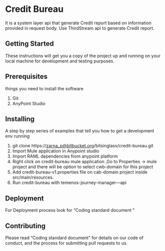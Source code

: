 # Credit Bureau  
It is a system layer api that generate Credit report based on information provided in request body. Use ThirdStream api to generate Credit report.

## Getting Started
These instructions will get you a copy of the project up and running on your local machine for development and testing purposes.

## Prerequisites
things you need to install the software 

1. Git
2. AnyPoint Studio

## Installing
A step by step series of examples that tell you how to get a development env running

1. git clone https://zarna_p@bitbucket.org/bitsinglass/credit-bureau.git
2. Import Mule application in Anypoint studio 
3. Import RAML dependencies from anypoint platform
4. Right click on credit-bureau mule application ,Go to Properties -> mule project and there will be option to select cwb-domain for this project
5. Add credit-bureau-v1.properties file on cab-domain project inside src/main/resources. 
6. Run credit-bureau with temenos-journey-manager—api 

## Deployment
For Deployment process look for “Coding standard document ”

## Contributing
Please read “Coding standard document” for details on our code of conduct, and the process for submitting pull requests to us.
